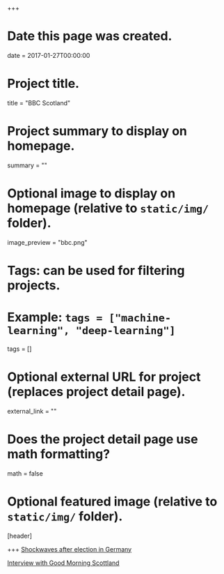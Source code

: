+++
# Date this page was created.
date = 2017-01-27T00:00:00

# Project title.
title = "BBC Scotland"

# Project summary to display on homepage.
summary = ""

# Optional image to display on homepage (relative to `static/img/` folder).
image_preview = "bbc.png"

# Tags: can be used for filtering projects.
# Example: `tags = ["machine-learning", "deep-learning"]`
tags = []

# Optional external URL for project (replaces project detail page).
external_link = ""

# Does the project detail page use math formatting?
math = false

# Optional featured image (relative to `static/img/` folder).
[header]


+++
[Shockwaves after election in Germany
](https://www.bbc.com/news/uk-scotland-41416765) 

[Interview with Good Morning Scottland](/files/bbc.mp3)




